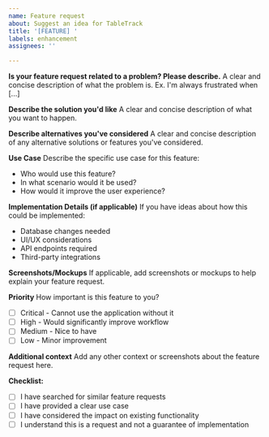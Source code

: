 ```yaml
---
name: Feature request
about: Suggest an idea for TableTrack
title: '[FEATURE] '
labels: enhancement
assignees: ''

---
```


**Is your feature request related to a problem? Please describe.**
A clear and concise description of what the problem is. Ex. I'm always frustrated when [...]

**Describe the solution you'd like**
A clear and concise description of what you want to happen.

**Describe alternatives you've considered**
A clear and concise description of any alternative solutions or features you've considered.

**Use Case**
Describe the specific use case for this feature:
- Who would use this feature?
- In what scenario would it be used?
- How would it improve the user experience?

**Implementation Details (if applicable)**
If you have ideas about how this could be implemented:
- Database changes needed
- UI/UX considerations
- API endpoints required
- Third-party integrations

**Screenshots/Mockups**
If applicable, add screenshots or mockups to help explain your feature request.

**Priority**
How important is this feature to you?
- [ ] Critical - Cannot use the application without it
- [ ] High - Would significantly improve workflow
- [ ] Medium - Nice to have
- [ ] Low - Minor improvement

**Additional context**
Add any other context or screenshots about the feature request here.

**Checklist:**
- [ ] I have searched for similar feature requests
- [ ] I have provided a clear use case
- [ ] I have considered the impact on existing functionality
- [ ] I understand this is a request and not a guarantee of implementation